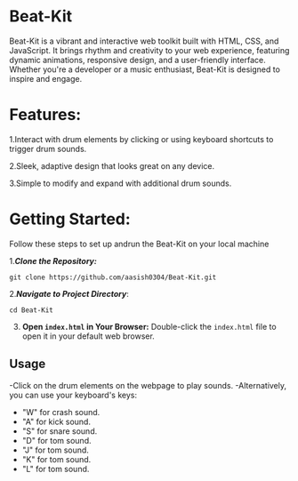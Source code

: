# Beat-Kit
Beat-Kit is a vibrant and interactive web toolkit built with HTML, CSS, and JavaScript. It brings rhythm and creativity to your web experience, featuring dynamic animations, responsive design, and a user-friendly interface. Whether you're a developer or a music enthusiast, Beat-Kit is designed to inspire and engage.


 # Features:

 1.Interact with drum elements by clicking or using keyboard shortcuts to trigger drum sounds.

 
 2.Sleek, adaptive design that looks great on any device.

 
 3.Simple to modify and expand with additional drum sounds.

 # Getting Started:
 Follow these steps to set up andrun the Beat-Kit on your local machine

 
  1.***Clone the Repository:***

 
 ```
 git clone https://github.com/aasish0304/Beat-Kit.git
 ```


 2.***Navigate to Project Directory***:
  ```
  cd Beat-Kit
  ```
 3. **Open `index.html` in Your Browser:**
    Double-click the `index.html` file to open it in your default web browser.

## Usage
-Click on the drum elements on the webpage to play sounds.
-Alternatively, you can use your keyboard's keys:
- "W" for crash sound.
- "A" for kick sound.
- "S" for snare sound.
- "D" for tom sound.
- "J" for tom sound.
- "K" for tom sound.
- "L" for tom sound.



